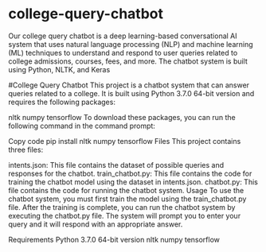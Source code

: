 # college-query-chatbot
Our college query chatbot is a deep learning-based conversational AI system that uses natural language processing (NLP) and machine learning (ML) techniques to understand and respond to user queries related to college admissions, courses, fees, and more. The chatbot system is built using Python, NLTK, and Keras



#College Query Chatbot
This project is a chatbot system that can answer queries related to a college. It is built using Python 3.7.0 64-bit version and requires the following packages:

nltk
numpy
tensorflow
To download these packages, you can run the following command in the command prompt:

Copy code
pip install nltk numpy tensorflow
Files
This project contains three files:

intents.json: This file contains the dataset of possible queries and responses for the chatbot.
train_chatbot.py: This file contains the code for training the chatbot model using the dataset in intents.json.
chatbot.py: This file contains the code for running the chatbot system.
Usage
To use the chatbot system, you must first train the model using the train_chatbot.py file. After the training is complete, you can run the chatbot system by executing the chatbot.py file. The system will prompt you to enter your query and it will respond with an appropriate answer.

Requirements
Python 3.7.0 64-bit version
nltk
numpy
tensorflow

